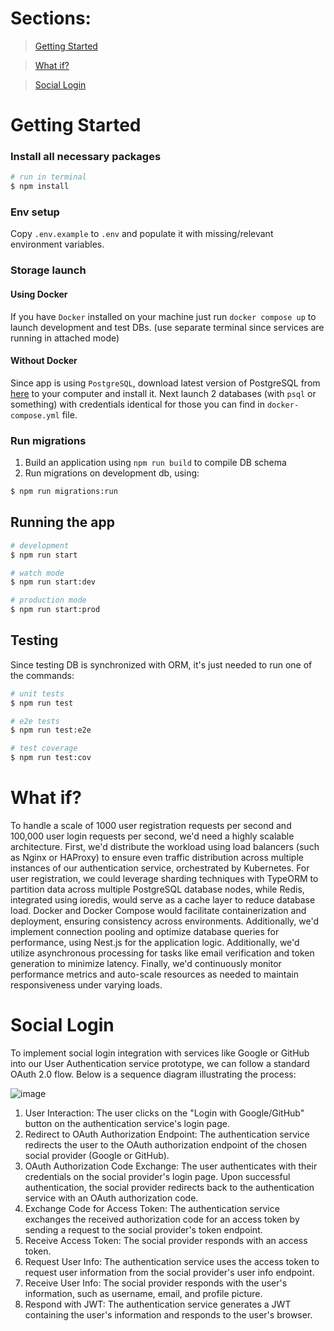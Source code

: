 # Sections:

> [Getting Started](#Getting-Started)

> [What if?](#What-If)

> [Social Login](#Social-login)

# Getting Started

### Install all necessary packages

```bash
# run in terminal
$ npm install
```

### Env setup

Copy `.env.example` to `.env` and populate it with missing/relevant environment variables.

### Storage launch

#### Using Docker

If you have `Docker` installed on your machine just run `docker compose up` to launch development and test DBs.
(use separate terminal since services are running in attached mode)

#### Without Docker

Since app is using `PostgreSQL`, download latest version of PostgreSQL from [here](http://postgresql.org/download/) to your computer and install it.
Next launch 2 databases (with `psql` or something) with credentials identical for those you can find in `docker-compose.yml` file.

### Run migrations

1. Build an application using `npm run build` to compile DB schema
1. Run migrations on development db, using:

```bash
$ npm run migrations:run
```

## Running the app

```bash
# development
$ npm run start

# watch mode
$ npm run start:dev

# production mode
$ npm run start:prod
```

## Testing

Since testing DB is synchronized with ORM, it's just needed to run one of the commands:

```bash
# unit tests
$ npm run test

# e2e tests
$ npm run test:e2e

# test coverage
$ npm run test:cov
```

# What if?

To handle a scale of 1000 user registration requests per second and 100,000 user login requests per second, we'd need a highly scalable architecture. First, we'd distribute the workload using load balancers (such as Nginx or HAProxy) to ensure even traffic distribution across multiple instances of our authentication service, orchestrated by Kubernetes. For user registration, we could leverage sharding techniques with TypeORM to partition data across multiple PostgreSQL database nodes, while Redis, integrated using ioredis, would serve as a cache layer to reduce database load. Docker and Docker Compose would facilitate containerization and deployment, ensuring consistency across environments. Additionally, we'd implement connection pooling and optimize database queries for performance, using Nest.js for the application logic. Additionally, we'd utilize asynchronous processing for tasks like email verification and token generation to minimize latency. Finally, we'd continuously monitor performance metrics and auto-scale resources as needed to maintain responsiveness under varying loads.

# Social Login

To implement social login integration with services like Google or GitHub into our User Authentication service prototype, we can follow a standard OAuth 2.0 flow. Below is a sequence diagram illustrating the process:

![image](https://github.com/BigTako/USOF-Back-End/assets/87268303/fe2189f6-087d-47e9-914e-32b9aa111960)

1. User Interaction: The user clicks on the "Login with Google/GitHub" button on the authentication service's login page.
2. Redirect to OAuth Authorization Endpoint: The authentication service redirects the user to the OAuth authorization endpoint of the chosen social provider (Google or GitHub).
3. OAuth Authorization Code Exchange: The user authenticates with their credentials on the social provider's login page. Upon successful authentication, the social provider redirects back to the authentication service with an OAuth authorization code.
4. Exchange Code for Access Token: The authentication service exchanges the received authorization code for an access token by sending a request to the social provider's token endpoint.
5. Receive Access Token: The social provider responds with an access token.
6. Request User Info: The authentication service uses the access token to request user information from the social provider's user info endpoint.
7. Receive User Info: The social provider responds with the user's information, such as username, email, and profile picture.
8. Respond with JWT: The authentication service generates a JWT containing the user's information and responds to the user's browser.
